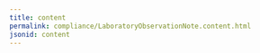 ```yaml
---
title: content
permalink: compliance/LaboratoryObservationNote.content.html
jsonid: content
---
```

